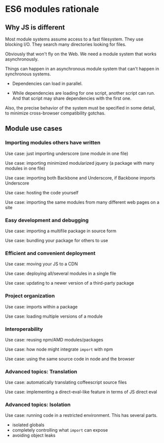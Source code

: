# ES6 modules rationale

## Why JS is different

Most module systems assume access to a fast filesystem. They use blocking
I/O. They search many directories looking for files.

Obviously that won't fly on the Web. We need a module system that works
asynchronously.

Things can happen in an asynchronous module system that can't happen in
synchronous systems.

  * Dependencies can load in parallel.

  * While dependencies are loading for one script, another script can run.
    And that script may share dependencies with the first one.

Also, the precise behavior of the system must be specified in some detail, to
minimize cross-browser compatibility gotchas.


## Module use cases

### Importing modules others have written

Use case: just importing underscore (one module in one file)

Use case: importing minimized modularized jquery (a package with many modules in one file)

Use case: importing both Backbone and Underscore, if Backbone imports Underscore

Use case: hosting the code yourself

Use case: importing the same modules from many different web pages on a site


### Easy development and debugging

Use case: importing a multifile package in source form

Use case: bundling your package for others to use


### Efficient and convenient deployment

Use case: moving your JS to a CDN

Use case: deploying all/several modules in a single file

Use case: updating to a newer version of a third-party package


### Project organization

Use case: imports within a package

Use case: loading multiple versions of a module


### Interoperability

Use case: reusing npm/AMD modules/packages

Use case: how node might integrate `import` with npm

Use case: using the same source code in node and the browser


### Advanced topics: Translation

Use case: automatically translating coffeescript source files

Use case: implementing a direct-eval-like feature in terms of JS direct eval


### Advanced topics: Isolation

Use case: running code in a restricted environment. This has several parts.

- isolated globals
- completely controlling what `import` can expose
- avoiding object leaks
